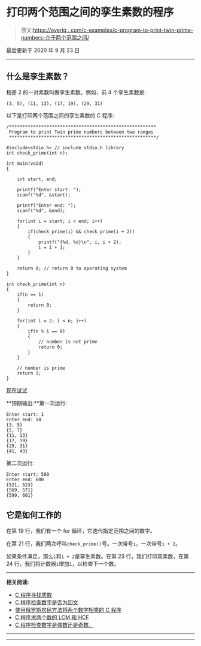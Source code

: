 # 打印两个范围之间的孪生素数的程序

> 原文:[https://overiq . com/c-examples/c-program-to-print-twin-prime-numbers-介于两个范围之间/](https://overiq.com/c-examples/c-program-to-print-twin-prime-numbers-between-two-ranges/)

最后更新于 2020 年 9 月 23 日

* * *

## 什么是孪生素数？

相差 2 的一对素数叫做孪生素数。例如，前 4 个孪生素数是:

```
(3, 5), (11, 13), (17, 19), (29, 31)

```

以下是打印两个范围之间的孪生素数的 C 程序:

```
/*******************************************************
 Program to print Twin prime numbers between two ranges
 *******************************************************/

#include<stdio.h> // include stdio.h library
int check_prime(int n);

int main(void)
{   

    int start, end;

    printf("Enter start: ");
    scanf("%d", &start);

    printf("Enter end: ");
    scanf("%d", &end);

    for(int i = start; i < end; i++)
    {
        if(check_prime(i) && check_prime(i + 2))
        {            
            printf("{%d, %d}\n", i, i + 2);
            i = i + 1; 
        }                
    }    

    return 0; // return 0 to operating system
}

int check_prime(int n)
{
    if(n == 1)
    {
        return 0;
    }

    for(int i = 2; i < n; i++)
    {
        if(n % i == 0)
        {
            // number is not prime
            return 0;
        }
    }

    // number is prime
    return 1;
}

```

[现在试试](https://overiq.com/c-online-compiler/D8Y/)

**预期输出:**第一次运行:

```
Enter start: 1
Enter end: 50
{3, 5}
{5, 7}
{11, 13}
{17, 19}
{29, 31}
{41, 43}

```

第二次运行:

```
Enter start: 500
Enter end: 600
{521, 523}
{569, 571}
{599, 601}

```

## 它是如何工作的

在第 19 行，我们有一个 for 循环，它迭代指定范围之间的数字。

在第 21 行，我们两次呼叫`check_prime()`号。一次带号`i`，一次带号`i + 2`。

如果条件满足，那么`i`和`i + 2`是孪生素数。在第 23 行，我们打印双素数，在第 24 行，我们将计数器`i`增加`1`，以检查下一个数。

* * *

**相关阅读:**

*   [C 程序寻找质数](/c-examples/c-program-to-find-prime-numbers/)
*   [C 程序检查数字是否为回文](/c-examples/c-program-to-check-whether-the-number-is-a-palindrome/)
*   [使用俄罗斯农民方法将两个数字相乘的 C 程序](/c-examples/c-program-to-multiply-two-numbers-using-russian-peasant-method/)
*   [C 程序求两个数的 LCM 和 HCF](/c-examples/c-program-to-find-lcm-and-hcf-of-two-numbers/)
*   [C 程序检查数字是偶数还是奇数。](/c-examples/c-program-to-check-whether-the-number-is-even-or-odd/)

* * *

* * *